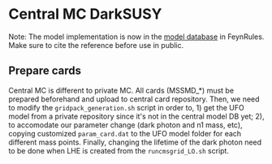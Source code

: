 # Central MC DarkSUSY 
Note: The model implementation is now in the [model database](https://feynrules.irmp.ucl.ac.be/wiki/MSSMD) in FeynRules. Make sure to cite the reference before use in public.

## Prepare cards
Central MC is different to private MC. All cards (MSSMD_*) must be prepared beforehand and upload to central card repository. Then, we need to modify the `gridpack_generation.sh` script in order to, 1) get the UFO model from a private repository since it's not in the central model DB yet; 2), to accomodate our parameter change (dark photon and n1 mass, etc), copying customized `param_card.dat` to the UFO model folder for each different mass points. Finally, changing the lifetime of the dark photon need to be done when LHE is created from the `runcmsgrid_LO.sh` script.
